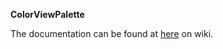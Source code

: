 **ColorViewPalette**

The documentation can be found at [here](https://github.com/vijetb/vijet/wiki/ViewColorPalette) on wiki.
